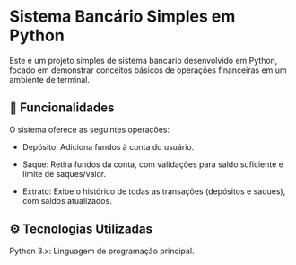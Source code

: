 # Sistema Bancário Simples em Python

Este é um projeto simples de sistema bancário desenvolvido em Python, focado em demonstrar conceitos básicos de operações financeiras em um ambiente de terminal.

## 🚀 Funcionalidades
O sistema oferece as seguintes operações:

* Depósito: Adiciona fundos à conta do usuário.

* Saque: Retira fundos da conta, com validações para saldo suficiente e limite de saques/valor.

* Extrato: Exibe o histórico de todas as transações (depósitos e saques), com saldos atualizados.

## ⚙️ Tecnologias Utilizadas
Python 3.x: Linguagem de programação principal.
